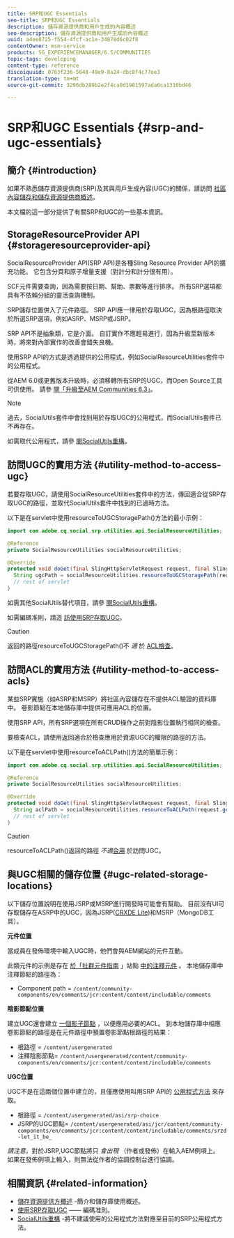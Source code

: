 ```yaml
---
title: SRP和UGC Essentials
seo-title: SRP和UGC Essentials
description: 儲存資源提供商和用戶生成的內容概述
seo-description: 儲存資源提供商和用戶生成的內容概述
uuid: a4ee8725-f554-4fcf-ac1e-34878d6c02f8
contentOwner: msm-service
products: SG_EXPERIENCEMANAGER/6.5/COMMUNITIES
topic-tags: developing
content-type: reference
discoiquuid: 0763f236-5648-49e9-8a24-dbc8f4c77ee3
translation-type: tm+mt
source-git-commit: 3296db289b2e2f4ca0d1981597ada6ca1310bd46

---
```



# SRP和UGC Essentials {#srp-and-ugc-essentials}

## 簡介 {#introduction}

如果不熟悉儲存資源提供商(SRP)及其與用戶生成內容(UGC)的關係，請訪問 [社區內容儲存](working-with-srp.md)[和儲存資源提供商概述](srp.md)。

本文檔的這一部分提供了有關SRP和UGC的一些基本資訊。

## StorageResourceProvider API {#storageresourceprovider-api}

SocialResourceProvider API(SRP API)是各種Sling Resource Provider API的擴充功能。 它包含分頁和原子增量支援（對計分和計分很有用）。

SCF元件需要查詢，因為需要按日期、幫助、票數等進行排序。 所有SRP選項都具有不依賴分組的靈活查詢機制。

SRP儲存位置併入了元件路徑。 SRP API應一律用於存取UGC，因為根路徑取決於所選SRP選項，例如ASRP、MSRP或JSRP。

SRP API不是抽象類，它是介面。 自訂實作不應輕易進行，因為升級至新版本時，將來對內部實作的改善會錯失良機。

使用SRP API的方式是透過提供的公用程式，例如SocialResourceUtilities套件中的公用程式。

從AEM 6.0或更舊版本升級時，必須移轉所有SRP的UGC，而Open Source工具可供使用。 請參 [閱「升級至AEM Communities 6.3」](upgrade.md)。

>[!NOTE]
>
>過去，SocialUtils套件中會找到用於存取UGC的公用程式，而SocialUtils套件已不再存在。
>
>如需取代公用程式，請參 [閱SocialUtils重構](socialutils.md)。


## 訪問UGC的實用方法 {#utility-method-to-access-ugc}

若要存取UGC，請使用SocialResourceUtilities套件中的方法，傳回適合從SRP存取UGC的路徑，並取代SocialUtils套件中找到的已過時方法。

以下是在servlet中使用resourceToUGCStoragePath()方法的最小示例：

```java
import com.adobe.cq.social.srp.utilities.api.SocialResourceUtilities;

@Reference
private SocialResourceUtilities socialResourceUtilities;

@Override
protected void doGet(final SlingHttpServletRequest request, final SlingHttpServletResponse response) throws ServletException, IOException {
  String ugcPath = socialResourceUtilities.resourceToUGCStoragePath(request.getResource());
  // rest of servlet
}
```

如需其他SocialUtils替代項目，請參 [閱SocialUtils重構](socialutils.md)。

如需編碼准則，請造 [訪使用SRP存取UGC](accessing-ugc-with-srp.md)。

>[!CAUTION]
>
>返回的路徑resourceToUGCStoragePath()不 *適* 於 [ACL檢查](srp.md#for-access-control-acls)。


## 訪問ACL的實用方法 {#utility-method-to-access-acls}

某些SRP實施（如ASRP和MSRP）將社區內容儲存在不提供ACL驗證的資料庫中。 卷影節點在本地儲存庫中提供可應用ACL的位置。

使用SRP API，所有SRP選項在所有CRUD操作之前對陰影位置執行相同的檢查。

要檢查ACL，請使用返回適合於檢查應用於資源UGC的權限的路徑的方法。

以下是在servlet中使用resourceToACLPath()方法的簡單示例：

```java
import com.adobe.cq.social.srp.utilities.api.SocialResourceUtilities;

@Reference
private SocialResourceUtilities socialResourceUtilities;

@Override
protected void doGet(final SlingHttpServletRequest request, final SlingHttpServletResponse response) throws ServletException, IOException {
  String aclPath = socialResourceUtilities.resourceToACLPath(request.getResource());
  // rest of servlet
}
```

>[!CAUTION]
>
>resourceToACLPath()返回的路徑 *不適*[合用](#utility-method-to-access-acls) 於訪問UGC。


## 與UGC相關的儲存位置 {#ugc-related-storage-locations}

以下儲存位置說明在使用JSRP或MSRP進行開發時可能會有幫助。 目前沒有UI可存取儲存在ASRP中的UGC，因為JSRP([CRXDE Lite](../../help/sites-developing/developing-with-crxde-lite.md))和MSRP（MongoDB工具）。

**元件位置**

當成員在發佈環境中輸入UGC時，他們會與AEM網站的元件互動。

此類元件的示例是存在 [於「社群元件指南](http://localhost:4502/content/community-components/en/comments.html) 」站點 [中的注釋元件](components-guide.md) 。 本地儲存庫中注釋節點的路徑為：

* Component path = `/content/community-components/en/comments/jcr:content/content/includable/comments`

**陰影節點位置**

建立UGC還會建立 [一個影子節點](srp.md#about-shadow-nodes-in-jcr) ，以便應用必要的ACL。 到本地儲存庫中相應卷影節點的路徑是在元件路徑中預置卷影節點根路徑的結果：

* 根路徑 = `/content/usergenerated`
* 注釋陰影節點= `/content/usergenerated/content/community-components/en/comments/jcr:content/content/includable/comments`

**UGC位置**

UGC不是在這兩個位置中建立的，且僅應使用叫用SRP API的 [公用程式方法](#utility-method-to-access-ugc) 來存取。

* 根路徑 = `/content/usergenerated/asi/srp-choice`
* JSRP的UGC節點= `/content/usergenerated/asi/jcr/content/community-components/en/comments/jcr:content/content/includable/comments/srzd-let_it_be_`

*請注意*，對於JSRP,UGC節點將只 *會出現* （作者或發佈）在輸入AEM例項上。 如果在發佈例項上輸入，則無法從作者的協調控制台進行協調。

## 相關資訊 {#related-information}

* [儲存資源提供方概述](srp.md) -簡介和儲存庫使用概述。
* [使用SRP存取UGC](accessing-ugc-with-srp.md) —— 編碼准則。
* [SocialUtils重構](socialutils.md) -將不建議使用的公用程式方法對應至目前的SRP公用程式方法。

